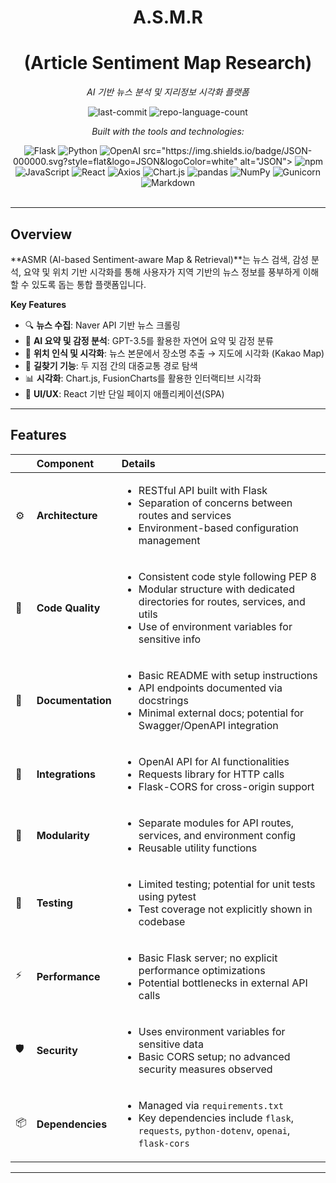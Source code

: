 <div id="top">

<!-- HEADER STYLE: CLASSIC -->
<div align="center">


# A.S.M.R
# (Article Sentiment Map Research)

<em>AI 기반 뉴스 분석 및 지리정보 시각화 플랫폼</em>

<!-- BADGES -->
<img src="https://img.shields.io/github/last-commit/leegitae00/Search_FE?style=flat&logo=git&logoColor=white&color=0080ff" alt="last-commit">
<img src="https://img.shields.io/github/languages/count/leegitae00/Search_FE?style=flat&color=0080ff" alt="repo-language-count">

<em>Built with the tools and technologies:</em>

<img src="https://img.shields.io/badge/Flask-000000.svg?style=flat&logo=Flask&logoColor=white" alt="Flask">
<img src="https://img.shields.io/badge/Python-3776AB.svg?style=flat&logo=Python&logoColor=white" alt="Python">
<img src="https://img.shields.io/badge/OpenAI-412991.svg?style=flat&logo=OpenAI&logoColor=white" alt="OpenAI">
 src="https://img.shields.io/badge/JSON-000000.svg?style=flat&logo=JSON&logoColor=white" alt="JSON">
<img src="https://img.shields.io/badge/npm-CB3837.svg?style=flat&logo=npm&logoColor=white" alt="npm">
<img src="https://img.shields.io/badge/JavaScript-F7DF1E.svg?style=flat&logo=JavaScript&logoColor=black" alt="JavaScript">
<img src="https://img.shields.io/badge/React-61DAFB.svg?style=flat&logo=React&logoColor=black" alt="React">
<img src="https://img.shields.io/badge/Axios-5A29E4.svg?style=flat&logo=Axios&logoColor=white" alt="Axios">
<img src="https://img.shields.io/badge/Chart.js-FF6384.svg?style=flat&logo=chartdotjs&logoColor=white" alt="Chart.js">
<img src="https://img.shields.io/badge/pandas-150458.svg?style=flat&logo=pandas&logoColor=white" alt="pandas">
<img src="https://img.shields.io/badge/NumPy-013243.svg?style=flat&logo=NumPy&logoColor=white" alt="NumPy">
<img src="https://img.shields.io/badge/Gunicorn-499848.svg?style=flat&logo=Gunicorn&logoColor=white" alt="Gunicorn">
<img src="https://img.shields.io/badge/Markdown-000000.svg?style=flat&logo=Markdown&logoColor=white" alt="Markdown">

</div>
<br>

---

## Overview

**ASMR (AI-based Sentiment-aware Map & Retrieval)**는 뉴스 검색, 감성 분석, 요약 및 위치 기반 시각화를 통해 사용자가 지역 기반의 뉴스 정보를 풍부하게 이해할 수 있도록 돕는 통합 플랫폼입니다.

**Key Features**

- 🔍 **뉴스 수집**: Naver API 기반 뉴스 크롤링
- 🧠 **AI 요약 및 감정 분석**: GPT-3.5를 활용한 자연어 요약 및 감정 분류
- 📍 **위치 인식 및 시각화**: 뉴스 본문에서 장소명 추출 → 지도에 시각화 (Kakao Map)
- 🚉 **길찾기 기능**: 두 지점 간의 대중교통 경로 탐색
- 📊 **시각화**: Chart.js, FusionCharts를 활용한 인터랙티브 시각화
- 💬 **UI/UX**: React 기반 단일 페이지 애플리케이션(SPA)


---

## Features

|      | Component       | Details                                                                                     |
| :--- | :-------------- | :------------------------------------------------------------------------------------------ |
| ⚙️  | **Architecture**  | <ul><li>RESTful API built with Flask</li><li>Separation of concerns between routes and services</li><li>Environment-based configuration management</li></ul> |
| 🔩 | **Code Quality**  | <ul><li>Consistent code style following PEP 8</li><li>Modular structure with dedicated directories for routes, services, and utils</li><li>Use of environment variables for sensitive info</li></ul> |
| 📄 | **Documentation** | <ul><li>Basic README with setup instructions</li><li>API endpoints documented via docstrings</li><li>Minimal external docs; potential for Swagger/OpenAPI integration</li></ul> |
| 🔌 | **Integrations**  | <ul><li>OpenAI API for AI functionalities</li><li>Requests library for HTTP calls</li><li>Flask-CORS for cross-origin support</li></ul> |
| 🧩 | **Modularity**    | <ul><li>Separate modules for API routes, services, and environment config</li><li>Reusable utility functions</li></ul> |
| 🧪 | **Testing**       | <ul><li>Limited testing; potential for unit tests using pytest</li><li>Test coverage not explicitly shown in codebase</li></ul> |
| ⚡️  | **Performance**   | <ul><li>Basic Flask server; no explicit performance optimizations</li><li>Potential bottlenecks in external API calls</li></ul> |
| 🛡️ | **Security**      | <ul><li>Uses environment variables for sensitive data</li><li>Basic CORS setup; no advanced security measures observed</li></ul> |
| 📦 | **Dependencies**  | <ul><li>Managed via `requirements.txt`</li><li>Key dependencies include `flask`, `requests`, `python-dotenv`, `openai`, `flask-cors`</li></ul> |

---



